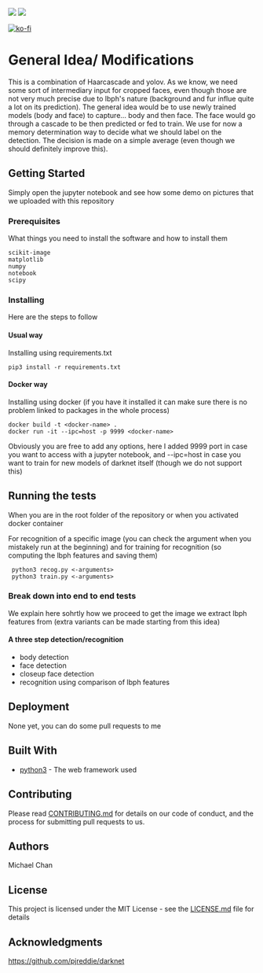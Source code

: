 ![](https://img.shields.io/badge/<Implementation>-<yolo+lbph>-<success>)
![](https://img.shields.io/badge/<Implementation>-<real-time-recognition/alarm>-<success>)

[![ko-fi](https://www.ko-fi.com/img/githubbutton_sm.svg)](https://ko-fi.com/R5R11K2H4)
# General Idea/ Modifications

This is a combination of Haarcascade and yolov. As we know, we need some sort of intermediary input for cropped faces, even though those are not very much precise due to lbph's nature (background and fur influe quite a lot on its prediction). 
The general idea would be to use newly trained models (body and face) to capture... body and then face. The face would go through a cascade to be then predicted or fed to train. 
We use for now a memory determination way to decide what we should label on the detection. The decision is made on a simple average (even though we should definitely improve this). 

## Getting Started

Simply open the jupyter notebook and see how some demo on pictures that we uploaded with this repository

### Prerequisites

What things you need to install the software and how to install them

```
scikit-image
matplotlib
numpy
notebook
scipy
```

### Installing

Here are the steps to follow

#### Usual way
Installing using requirements.txt
```
pip3 install -r requirements.txt
```

#### Docker way
Installing using docker (if you have it installed it can make sure there is no problem linked to packages in the whole process)
```
docker build -t <docker-name> .
docker run -it --ipc=host -p 9999 <docker-name> 
```


Obviously you are free to add any options, here I added 9999 port in case you want to access with a jupyter notebook, and --ipc=host in case you want to train for new models of darknet itself (though we do not support this)

## Running the tests

When you are in the root folder of the repository or when you activated docker container 

For recognition of a specific image (you can check the argument when you mistakely run at the beginning) and for training for recognition (so computing the lbph features and saving them)
```
 python3 recog.py <-arguments>
 python3 train.py <-arguments>
```

### Break down into end to end tests

We explain here sohrtly how we proceed to get the image we extract lbph features from (extra variants can be made starting from this idea)

#### A three step detection/recognition 
- body detection
- face detection
- closeup face detection
- recognition using comparison of lbph features


## Deployment

None yet, you can do some pull requests to me

## Built With

* [python3](https://www.python.org/download/releases/3.0/) - The web framework used

## Contributing

Please read [CONTRIBUTING.md](https://gist.github.com/PurpleBooth/b24679402957c63ec426) for details on our code of conduct, and the process for submitting pull requests to us.

## Authors
Michael Chan
## License

This project is licensed under the MIT License - see the [LICENSE.md](LICENSE) file for details

## Acknowledgments
https://github.com/pjreddie/darknet









